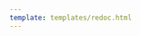 ```yaml
---
template: templates/redoc.html
---
```


<redoc spec-url="{{base_path}}/apis/restapis/onboard-admins-self-service.yaml"></redoc>
